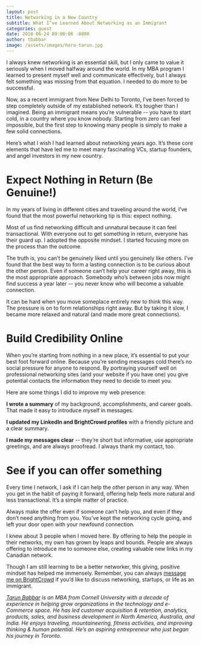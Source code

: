 ```yaml
---
layout: post
title: Networking in a New Country
subtitle: What I’ve Learned About Networking as an Immigrant
categories: guest
date: 2018-06-24 09:00:00 -0800
author: tbabbar
image: /assets/images/hero-tarun.jpg
---
```


I always knew networking is an essential skill, but I only came to value it seriously when I moved halfway around the world. In my MBA program I learned to present myself well and communicate effectively, but I always felt something was missing from that equation. I needed to do more to be successful.

Now, as a recent immigrant from New Delhi to Toronto, I’ve been forced to step completely outside of my established network. It’s tougher than I imagined. Being an immigrant means you’re vulnerable -- you have to start cold, in a country where you know nobody. Starting from zero can feel impossible, but the first step to knowing many people is simply to make a few solid connections.

Here’s what I wish I had learned about networking years ago. It’s these core elements that have led me to meet many fascinating VCs, startup founders, and angel investors in my new country.

# Expect Nothing in Return (Be Genuine!)

In my years of living in different cities and traveling around the world, I’ve found that the most powerful networking tip is this: expect nothing.

Most of us find networking difficult and unnatural because it can feel transactional. With everyone out to get something in return, everyone has their guard up. I adopted the opposite mindset. I started focusing more on the process than the outcome.

The truth is, you can’t be genuinely liked until you genuinely like others. I’ve found that the best way to form a lasting connection is to be curious about the other person. Even if someone can’t help your career right away, this is the most appropriate approach. Somebody who’s between jobs now might find success a year later -- you never know who will become a valuable connection.

It can be hard when you move someplace entirely new to think this way. The pressure is on to form relationships right away. But by taking it slow, I became more relaxed and natural (and made more great connections).

# Build Credibility Online

When you’re starting from nothing in a new place, it’s essential to put your best foot forward online. Because you’re sending messages cold there’s no social pressure for anyone to respond. By portraying yourself well on professional networking sites (and your website if you have one) you give potential contacts the information they need to decide to meet you.

Here are some things I did to improve my web presence:

**I wrote a summary** of my background, accomplishments, and career goals. That made it easy to introduce myself in messages.

**I updated my LinkedIn and BrightCrowd profiles** with a friendly picture and a clear summary.

**I made my messages clear** -- they’re short but informative, use appropriate greetings, and are always proofread. I always thank my contact, too.

# See if you can offer something

Every time I network, I ask if I can help the other person in any way. When you get in the habit of paying it forward, offering help feels more natural and less transactional. It’s a simple matter of practice.

Always make the offer even if someone can’t help you, and even if they don’t need anything from you. You’ve kept the networking cycle going, and left your door open with your newfound connection.  

I knew about 3 people when I moved here. By offering to help the people in their networks, my own has grown by leaps and bounds. People are always offering to introduce me to someone else, creating valuable new links in my Canadian network.

Though I am still learning to be a better networker, this giving, positive mindset has helped me immensely. Remember, you can always [message me on BrightCrowd][bio1] if you’d like to discuss networking, startups, or life as an immigrant.


_[Tarun Babbar][bio1] is an MBA from Cornell University with a decade of experience in helping grow organizations in the technology and e-Commerce space. He has led customer acquisition & retention, analytics, products, sales, and business development in North America, Australia, and India. He enjoys traveling, mountaineering, fitness activities, and improving thinking & human potential. He’s an aspiring entrepreneur who just began his journey in Toronto._

[bio1]: https://www.brightcrowd.com/profile/595459cea318fc001ceecdf9
[brightcrowd]: https://brightcrowd.com
